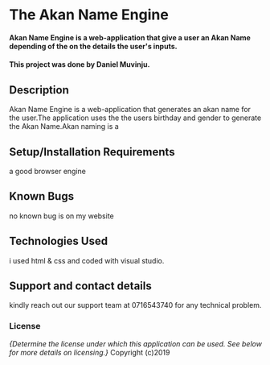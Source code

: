 # The Akan Name Engine
#### Akan Name Engine is a web-application that give a user an Akan Name depending of the on the details the user's inputs.
#### This project was done by Daniel Muvinju.  
## Description
Akan Name Engine is a web-application that generates an akan name for the user.The application uses the the users birthday and gender to generate the Akan Name.Akan naming is a 
## Setup/Installation Requirements
a good browser engine
## Known Bugs
 no known bug is on my website
## Technologies Used
i used html & css and coded with visual studio.
## Support and contact details
 kindly reach out our support team at 0716543740 for any technical problem.
### License
*{Determine the license under which this application can be used.  See below for more details on licensing.}*
Copyright (c)2019 